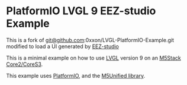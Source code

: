 # PlatformIO LVGL 9 EEZ-studio Example

This is a fork of git@github.com:0xxon/LVGL-PlatformIO-Example.git modified to load a UI generated by [EEZ-studio](https://www.envox.eu/studio/studio-introduction/)

This is a minimal example on how to use [LVGL](https://lvgl.io/) version 9 on an [M5Stack Core2/CoreS3](https://shop.m5stack.com/collections/m5-controllers/CORE).

This example uses [PlatformIO](https://docs.platformio.org/en/latest/what-is-platformio.html), and the [M5Unified library](https://github.com/m5stack/M5Unified).

